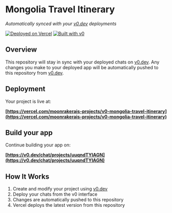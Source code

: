 # Mongolia Travel Itinerary

*Automatically synced with your [v0.dev](https://v0.dev) deployments*

[![Deployed on Vercel](https://img.shields.io/badge/Deployed%20on-Vercel-black?style=for-the-badge&logo=vercel)](https://vercel.com/moonrakerais-projects/v0-mongolia-travel-itinerary)
[![Built with v0](https://img.shields.io/badge/Built%20with-v0.dev-black?style=for-the-badge)](https://v0.dev/chat/projects/uuqndTYIAGN)

## Overview

This repository will stay in sync with your deployed chats on [v0.dev](https://v0.dev).
Any changes you make to your deployed app will be automatically pushed to this repository from [v0.dev](https://v0.dev).

## Deployment

Your project is live at:

**[https://vercel.com/moonrakerais-projects/v0-mongolia-travel-itinerary](https://vercel.com/moonrakerais-projects/v0-mongolia-travel-itinerary)**

## Build your app

Continue building your app on:

**[https://v0.dev/chat/projects/uuqndTYIAGN](https://v0.dev/chat/projects/uuqndTYIAGN)**

## How It Works

1. Create and modify your project using [v0.dev](https://v0.dev)
2. Deploy your chats from the v0 interface
3. Changes are automatically pushed to this repository
4. Vercel deploys the latest version from this repository
